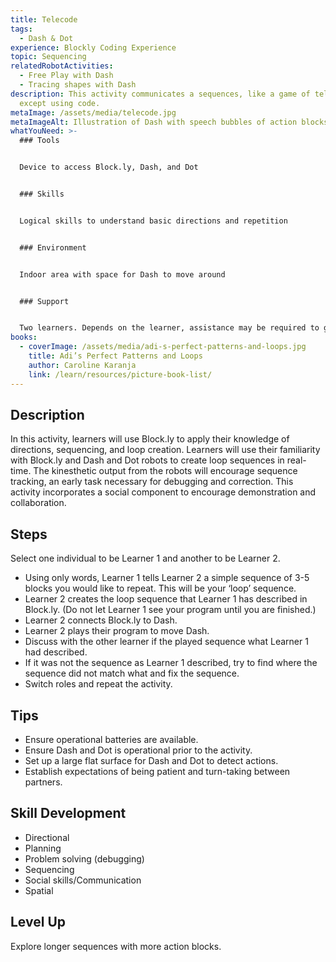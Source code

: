 ```yaml
---
title: Telecode
tags:
  - Dash & Dot
experience: Blockly Coding Experience
topic: Sequencing
relatedRobotActivities:
  - Free Play with Dash
  - Tracing shapes with Dash
description: This activity communicates a sequences, like a game of telephone,
  except using code.
metaImage: /assets/media/telecode.jpg
metaImageAlt: Illustration of Dash with speech bubbles of action blocks and question marks
whatYouNeed: >-
  ### Tools


  Device to access Block.ly, Dash, and Dot


  ### Skills


  Logical skills to understand basic directions and repetition


  ### Environment


  Indoor area with space for Dash to move around


  ### Support


  Two learners. Depends on the learner, assistance may be required to guide or facilitate.
books:
  - coverImage: /assets/media/adi-s-perfect-patterns-and-loops.jpg
    title: Adi’s Perfect Patterns and Loops
    author: Caroline Karanja
    link: /learn/resources/picture-book-list/
---
```

## Description

In this activity, learners will use Block.ly to apply their knowledge of directions, sequencing, and loop creation. Learners will use their familiarity with Block.ly and Dash and Dot robots to create loop sequences in real-time. The kinesthetic output from the robots will encourage sequence tracking, an early task necessary for debugging and correction. This activity incorporates a social component to encourage demonstration and collaboration.

## Steps

Select one individual to be Learner 1 and another to be Learner 2.

* Using only words, Learner 1 tells Learner 2 a simple sequence of 3-5 blocks you would like to repeat. This will be your ‘loop’ sequence.
* Learner 2 creates the loop sequence that Learner 1 has described in Block.ly. (Do not let Learner 1 see your program until you are finished.)
* Learner 2 connects Block.ly to Dash.
* Learner 2 plays their program to move Dash.
* Discuss with the other learner if the played sequence what Learner 1 had described.
* If it was not the sequence as Learner 1 described, try to find where the sequence did not match what and fix the sequence.
* Switch roles and repeat the activity.

## Tips

* Ensure operational batteries are available.
* Ensure Dash and Dot is operational prior to the activity.
* Set up a large flat surface for Dash and Dot to detect actions.
* Establish expectations of being patient and turn-taking between partners.

## Skill Development

* Directional
* Planning
* Problem solving (debugging)
* Sequencing
* Social skills/Communication
* Spatial

## Level Up 

Explore longer sequences with more action blocks.
